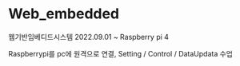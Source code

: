 # Web_embedded
웹기반임베디드시스템 
2022.09.01 ~
Raspberry pi 4

Raspberrypi를 pc에 원격으로 연결, Setting / Control / DataUpdata 수업
